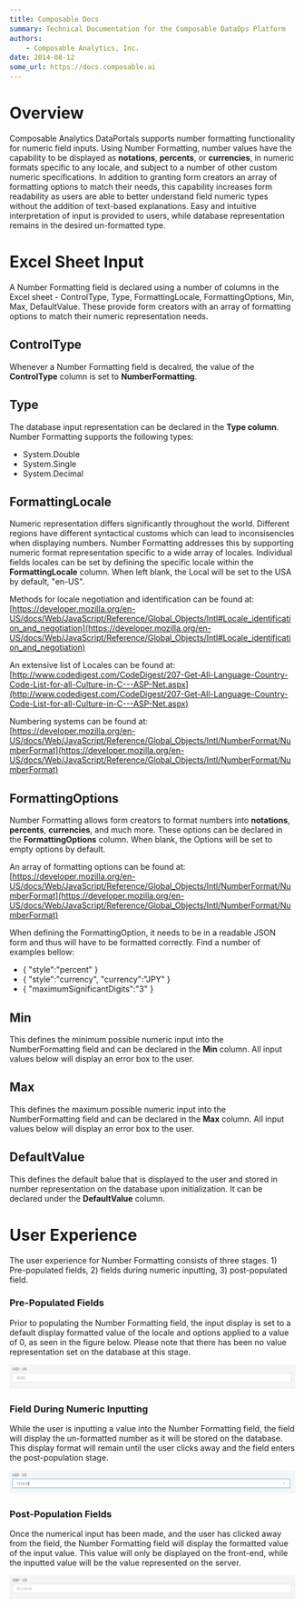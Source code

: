 ```yaml
---
title: Composable Docs
summary: Technical Documentation for the Composable DataOps Platform
authors:
    - Composable Analytics, Inc.
date: 2014-08-12
some_url: https://docs.composable.ai
---
```


# Overview
Composable Analytics DataPortals supports number formatting functionality for numeric field inputs. Using Number Formatting, number values have the capability to be displayed as **notations**, **percents**, or **currencies**, in numeric formats specific to any locale, and subject to a number of other custom numeric specifications. In addition to granting form creators an array of formatting options to match their needs, this capability increases form readability as users are able to better understand field numeric types without the addition of text-based explanations. Easy and intuitive interpretation of input is provided to users, while database representation remains in the desired un-formatted type. 

# Excel Sheet Input
A Number Formatting field is declared using a number of columns in the Excel sheet - ControlType, Type, FormattingLocale, FormattingOptions, Min, Max, DefaultValue. These provide form creators with an array of formatting options to match their numeric representation needs.

## ControlType
Whenever a Number Formatting field is decalred, the value of the **ControlType** column is set to **NumberFormatting**. 

## Type
The database input representation can be declared in the **Type column**. Number Formatting supports the following types:
- System.Double
- System.Single
- System.Decimal 

## FormattingLocale
Numeric representation differs significantly throughout the world. Different regions have different syntactical customs which can lead to inconsisencies when displaying numbers. Number Formatting addresses this by supporting numeric format representation specific to a wide array of locales. Individual fields locales can be set by defining the specific locale within the **FormattingLocale** column. When left blank, the Local will be set to the USA by default, "en-US".

Methods for locale negotiation and identification can be found at: <br />
[https://developer.mozilla.org/en-US/docs/Web/JavaScript/Reference/Global_Objects/Intl#Locale_identification_and_negotiation](https://developer.mozilla.org/en-US/docs/Web/JavaScript/Reference/Global_Objects/Intl#Locale_identification_and_negotiation)


An extensive list of Locales can be found at: <br />
[http://www.codedigest.com/CodeDigest/207-Get-All-Language-Country-Code-List-for-all-Culture-in-C---ASP-Net.aspx](http://www.codedigest.com/CodeDigest/207-Get-All-Language-Country-Code-List-for-all-Culture-in-C---ASP-Net.aspx)


Numbering systems can be found at: <br />
[https://developer.mozilla.org/en-US/docs/Web/JavaScript/Reference/Global_Objects/Intl/NumberFormat/NumberFormat](https://developer.mozilla.org/en-US/docs/Web/JavaScript/Reference/Global_Objects/Intl/NumberFormat/NumberFormat)


## FormattingOptions
Number Formatting allows form creators to format numbers into **notations**, **percents**, **currencies**, and much more. These options can be declared in the **FormattingOptions** column. When blank, the Options will be set to empty options by default.

An array of formatting options can be found at:<br />
[https://developer.mozilla.org/en-US/docs/Web/JavaScript/Reference/Global_Objects/Intl/NumberFormat/NumberFormat](https://developer.mozilla.org/en-US/docs/Web/JavaScript/Reference/Global_Objects/Intl/NumberFormat/NumberFormat)

When defining the FormattingOption, it needs to be in a readable JSON form and thus will have to be formatted correctly. Find a number of examples bellow:<br />
- { "style":"percent" } 
- { "style":"currency", "currency":"JPY" }
- { "maximumSignificantDigits":"3" }

## Min
This defines the minimum possible numeric input into the NumberFormatting field and can be declared in the **Min** column. All input values below will display an error box to the user.

## Max
This defines the maximum possible numeric input into the NumberFormatting field and can be declared in the **Max** column. All input values below will display an error box to the user.

## DefaultValue
This defines the default balue that is displayed to the user and stored in number representation on the database upon initialization. It can be declared under the **DefaultValue** column.

# User Experience
The user experience for Number Formatting consists of three stages. 1) Pre-populated fields, 2) fields during numeric inputting, 3) post-populated field.

### Pre-Populated Fields
Prior to populating the Number Formatting field, the input display is set to a default display formatted value of the locale and options applied to a value of 0, as seen in the figure below. Please note that there has been no value representation set on the database at this stage.

![Pre-Populated Field](img/05.04.Img_1.PNG)

### Field During Numeric Inputting
While the user is inputting a value into the Number Formatting field, the field will display the un-formatted number as it will be stored on the database. This display format will remain until the user clicks away and the field enters the post-population stage. 

![Field During Numeric Inputting](img/05.04.Img_2.PNG)

### Post-Population Fields
Once the numerical input has been made, and the user has clicked away from the field, the Number Formatting field will display the formatted value of the input value. This value will only be displayed on the front-end, while the inputted value will be the value represented on the server. 

![Post-Populated Field](img/05.04.Img_3.PNG)
